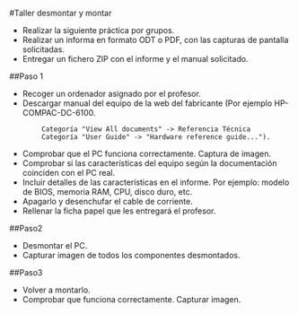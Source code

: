 
#Taller desmontar y montar

* Realizar la siguiente práctica por grupos.
* Realizar un informa en formato ODT o PDF, con las capturas de pantalla solicitadas.
* Entregar un fichero ZIP con el informe y el manual solicitado.

##Paso 1
* Recoger un ordenador asignado por el profesor.
* Descargar manual del equipo de la web del fabricante (Por ejemplo HP-COMPAC-DC-6100.
```
        Categoría "View All documents" -> Referencia Técnica
        Categoría "User Guide" -> "Hardware reference guide...").
```
* Comprobar que el PC funciona correctamente. Captura de imagen.
* Comprobar si las características del equipo según la documentación coinciden con el PC real.
* Incluir detalles de las características en el informe. Por ejemplo: modelo de BIOS, memoria RAM, CPU, disco duro, etc.
* Apagarlo y desenchufar el cable de corriente.
* Rellenar la ficha papel que les entregará el profesor.

##Paso2
* Desmontar el PC.
* Capturar imagen de todos los componentes desmontados.

##Paso3
* Volver a montarlo.
* Comprobar que funciona correctamente. Capturar imagen.
